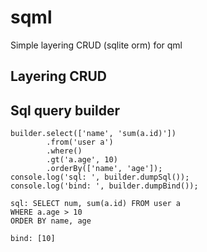 # sqml

Simple layering CRUD (sqlite orm) for qml

## Layering CRUD

## Sql query builder

```
builder.select(['name', 'sum(a.id)'])
        .from('user a')
        .where()
        .gt('a.age', 10)
        .orderBy(['name', 'age']);
console.log('sql: ', builder.dumpSql());
console.log('bind: ', builder.dumpBind());
```

```
sql: SELECT num, sum(a.id) FROM user a
WHERE a.age > 10
ORDER BY name, age

bind: [10]
```
